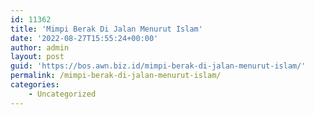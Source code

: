 ```yaml
---
id: 11362
title: 'Mimpi Berak Di Jalan Menurut Islam'
date: '2022-08-27T15:55:24+00:00'
author: admin
layout: post
guid: 'https://bos.awn.biz.id/mimpi-berak-di-jalan-menurut-islam/'
permalink: /mimpi-berak-di-jalan-menurut-islam/
categories:
    - Uncategorized
---
```


